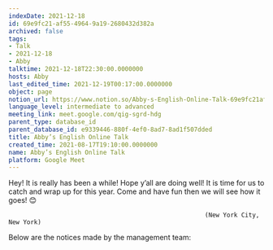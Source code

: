 ```yaml
---
indexDate: 2021-12-18
id: 69e9fc21-af55-4964-9a19-2680432d382a
archived: false
tags:
- Talk
- 2021-12-18
- Abby
talktime: 2021-12-18T22:30:00.0000000
hosts: Abby
last_edited_time: 2021-12-19T00:17:00.0000000
object: page
notion_url: https://www.notion.so/Abby-s-English-Online-Talk-69e9fc21af5549649a192680432d382a
language_level: intermediate to advanced
meeting_link: meet.google.com/qig-sgrd-hdg
parent_type: database_id
parent_database_id: e9339446-880f-4ef0-8ad7-8ad1f507dded
title: Abby’s English Online Talk
created_time: 2021-08-17T19:10:00.0000000
name: Abby’s English Online Talk
platform: Google Meet
---
```


Hey! It is really has been a while! Hope y’all are doing well! It is time for us to catch and wrap up for this year. Come and have fun then we will see how it goes! 😊



                                                          (New York City, New York)



Below are the notices made by the management team:


